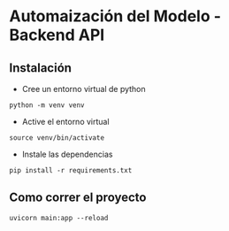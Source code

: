 # Automaización del Modelo - Backend API

## Instalación

* Cree un entorno virtual de python
```
python -m venv venv
```

* Active el entorno virtual
```
source venv/bin/activate
```

* Instale las dependencias 
```
pip install -r requirements.txt
```

## Como correr el proyecto

```
uvicorn main:app --reload
```
